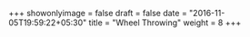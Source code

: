 +++
showonlyimage = false
draft = false
date = "2016-11-05T19:59:22+05:30"
title = "Wheel Throwing"
weight = 8
+++

<!--more-->